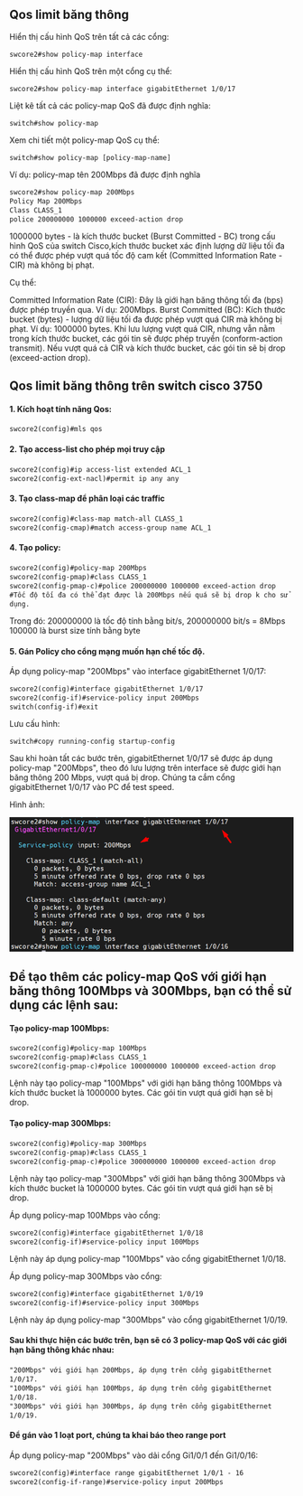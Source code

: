 ## Qos limit băng thông

  Hiển thị cấu hình QoS trên tất cả các cổng:

    swcore2#show policy-map interface

  Hiển thị cấu hình QoS trên một cổng cụ thể:

    swcore2#show policy-map interface gigabitEthernet 1/0/17

  Liệt kê tất cả các policy-map QoS đã được định nghĩa:

    switch#show policy-map

  Xem chi tiết một policy-map QoS cụ thể:

    switch#show policy-map [policy-map-name]

  Ví dụ: policy-map tên 200Mbps đã được định nghĩa 

    swcore2#show policy-map 200Mbps
    Policy Map 200Mbps
    Class CLASS_1
    police 200000000 1000000 exceed-action drop

  1000000 bytes - là kích thước bucket (Burst Committed - BC) trong cấu hình QoS của switch Cisco,kích thước bucket xác định lượng dữ liệu tối đa có thể được phép vượt quá tốc độ cam kết (Committed Information Rate - CIR) mà không bị phạt.

  Cụ thể:

  Committed Information Rate (CIR): Đây là giới hạn băng thông tối đa (bps) được phép truyền qua. Ví dụ: 200Mbps.
  Burst Committed (BC): Kích thước bucket (bytes) - lượng dữ liệu tối đa được phép vượt quá CIR mà không bị phạt. Ví dụ: 1000000 bytes.
  Khi lưu lượng vượt quá CIR, nhưng vẫn nằm trong kích thước bucket, các gói tin sẽ được phép truyền (conform-action transmit). Nếu vượt quá cả CIR và kích thước bucket, các gói tin sẽ bị drop (exceed-action drop).

## Qos limit băng thông trên switch cisco 3750

#### 1. Kích hoạt tính năng Qos: 

    swcore2(config)#mls qos

#### 2. Tạo access-list cho phép mọi truy cập


    swcore2(config)#ip access-list extended ACL_1
    swcore2(config-ext-nacl)#permit ip any any


#### 3. Tạo class-map để phân loại các traffic


    swcore2(config)#class-map match-all CLASS_1
    swcore2(config-cmap)#match access-group name ACL_1


#### 4. Tạo policy:

    swcore2(config)#policy-map 200Mbps
    swcore2(config-pmap)#class CLASS_1
    swcore2(config-pmap-c)#police 200000000 1000000 exceed-action drop       #Tốc độ tối đa có thể đạt được là 200Mbps nếu quá sẽ bị drop k cho sử dụng.

  Trong đó: 200000000 là tốc độ tính bằng bit/s, 200000000 bit/s = 8Mbps
  100000 là burst size tính bằng byte


#### 5. Gán Policy cho cổng mạng muốn hạn chế tốc độ.

  Áp dụng policy-map "200Mbps" vào interface gigabitEthernet 1/0/17:

    swcore2(config)#interface gigabitEthernet 1/0/17
    swcore2(config-if)#service-policy input 200Mbps
    switch(config-if)#exit

  Lưu cấu hình:

    switch#copy running-config startup-config

  Sau khi hoàn tất các bước trên, gigabitEthernet 1/0/17 sẽ được áp dụng policy-map "200Mbps", theo đó lưu lượng trên interface sẽ được giới hạn băng thông 200 Mbps, vượt quá bị drop.
  Chúng ta cắm cổng gigabitEthernet 1/0/17 vào PC để test speed.

  Hình ảnh: 

  <img src="Basicnetworkimages/74.png">

## Để tạo thêm các policy-map QoS với giới hạn băng thông 100Mbps và 300Mbps, bạn có thể sử dụng các lệnh sau:

#### Tạo policy-map 100Mbps:

    swcore2(config)#policy-map 100Mbps
    swcore2(config-pmap)#class CLASS_1
    swcore2(config-pmap-c)#police 100000000 1000000 exceed-action drop

  Lệnh này tạo policy-map "100Mbps" với giới hạn băng thông 100Mbps và kích thước bucket là 1000000 bytes. Các gói tin vượt quá giới hạn sẽ bị drop.

#### Tạo policy-map 300Mbps:

    swcore2(config)#policy-map 300Mbps
    swcore2(config-pmap)#class CLASS_1
    swcore2(config-pmap-c)#police 300000000 1000000 exceed-action drop

  Lệnh này tạo policy-map "300Mbps" với giới hạn băng thông 300Mbps và kích thước bucket là 1000000 bytes. Các gói tin vượt quá giới hạn sẽ bị drop.

  Áp dụng policy-map 100Mbps vào cổng:

    swcore2(config)#interface gigabitEthernet 1/0/18
    swcore2(config-if)#service-policy input 100Mbps

  Lệnh này áp dụng policy-map "100Mbps" vào cổng gigabitEthernet 1/0/18.

  Áp dụng policy-map 300Mbps vào cổng:

    swcore2(config)#interface gigabitEthernet 1/0/19
    swcore2(config-if)#service-policy input 300Mbps

  Lệnh này áp dụng policy-map "300Mbps" vào cổng gigabitEthernet 1/0/19.

#### Sau khi thực hiện các bước trên, bạn sẽ có 3 policy-map QoS với các giới hạn băng thông khác nhau:

    "200Mbps" với giới hạn 200Mbps, áp dụng trên cổng gigabitEthernet 1/0/17.
    "100Mbps" với giới hạn 100Mbps, áp dụng trên cổng gigabitEthernet 1/0/18.
    "300Mbps" với giới hạn 300Mbps, áp dụng trên cổng gigabitEthernet 1/0/19.

#### Để gán vào 1 loạt port, chúng ta khai báo theo range port

  Áp dụng policy-map "200Mbps" vào dải cổng Gi1/0/1 đến Gi1/0/16:

    swcore2(config)#interface range gigabitEthernet 1/0/1 - 16
    swcore2(config-if-range)#service-policy input 200Mbps


